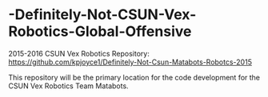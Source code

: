 # -Definitely-Not-CSUN-Vex-Robotics-Global-Offensive

2015-2016 CSUN Vex Robotics Repository: https://github.com/kpjoyce1/Definitely-Not-Csun-Matabots-Robotcs-2015

This repository will be the primary location for the code development for the CSUN Vex Robotics Team Matabots.
